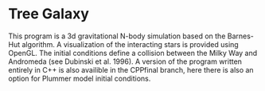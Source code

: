 # Tree Galaxy

This program is a 3d gravitational N-body simulation based on the Barnes-Hut algorithm. A visualization of the interacting stars is provided using OpenGL. The initial conditions define a collision between the Milky Way and Andromeda (see Dubinski et al. 1996). A version of the program written entirely in C++ is also availible in the CPPfinal branch, here there is also an option for Plummer model initial conditions.
